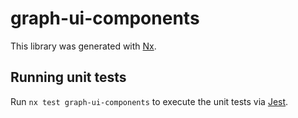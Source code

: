 # graph-ui-components

This library was generated with [Nx](https://nx.dev).

## Running unit tests

Run `nx test graph-ui-components` to execute the unit tests via [Jest](https://jestjs.io).
